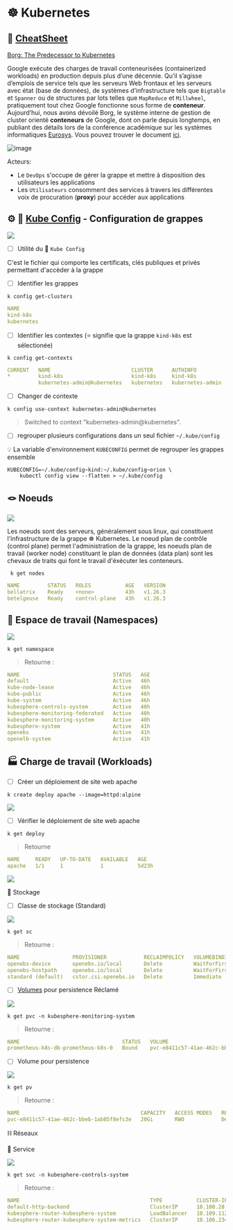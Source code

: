 # :wheel_of_dharma: Kubernetes

## :scroll: [CheatSheet](https://kubernetes.io/docs/reference/kubectl/cheatsheet/)

[Borg: The Predecessor to Kubernetes](https://kubernetes.io/blog/2015/04/borg-predecessor-to-kubernetes)

Google exécute des charges de travail conteneurisées (containerized workloads) en production depuis plus d’une décennie.  Qu’il s’agisse d’emplois de service tels que les serveurs Web frontaux et les serveurs avec état (base de données), de systèmes d’infrastructure tels que `Bigtable` et `Spanner` ou de structures par lots telles que `MapReduce` et `Millwheel`, pratiquement tout chez Google fonctionne sous forme de __conteneur__. Aujourd’hui, nous avons dévoilé Borg, le système interne de gestion de cluster orienté __conteneurs__ de Google, dont on parle depuis longtemps, en publiant des détails lors de la conférence académique sur les systèmes informatiques [Eurosys](http://eurosys2015.labri.fr/). Vous pouvez trouver le document [ici](https://research.google.com/pubs/pub43438.html).

![image](images/full-kubernetes-model-architecture.png)

Acteurs: 
* Le `DevOps` s'occupe de gérer la grappe et mettre à disposition des utilisateurs les applications
* Les `Utilisateurs` consomment des services à travers les différentes voix de procuration (__proxy__) pour accéder aux applications

## :gear: :ice_cube: [Kube Config](https://kubernetes.io/docs/reference/kubectl/cheatsheet/#kubectl-context-and-configuration) - Configuration de grappes

<img src=images/Lens_Config.png width='' height='' > </img>

- [ ] Utilité du :ice_cube: `Kube Config`

C'est le fichier qui comporte les certificats, clés publiques et privés permettant d'accèder à la grappe

- [ ] Identifier les grappes

```
k config get-clusters
```
```yaml
NAME
kind-k8s
kubernetes
```

- [ ] Identifier les contextes (:star: signifie que la grappe `kind-k8s` est sélectionée)

```
k config get-contexts
```
```yaml
CURRENT   NAME                          CLUSTER      AUTHINFO           NAMESPACE
*         kind-k8s                      kind-k8s     kind-k8s           
          kubernetes-admin@kubernetes   kubernetes   kubernetes-admin   
```

- [ ] Changer de contexte

```
k config use-context kubernetes-admin@kubernetes
```
> Switched to context "kubernetes-admin@kubernetes".



- [ ] regrouper plusieurs configurations dans un seul fichier `~/.kube/config`

:bulb: La variable d'environnement `KUBECONFIG` permet de regrouper les grappes ensemble

```
KUBECONFIG=~/.kube/config~kind:~/.kube/config~orion \
    kubectl config view --flatten > ~/.kube/config
```


## :knot: Noeuds

<img src=images/Lens_Nodes.png width='' height='' > </img>

Les noeuds sont des serveurs, généralement sous linux, qui constituent l'infrastructure de la grappe :wheel_of_dharma: Kubernetes. Le noeud plan de contrôle (control plane) permet l'administration de la grappe, les noeuds plan de travail (worker node) constituant le plan de données (data plan) sont les chevaux de traits qui font le travail d'éxécuter les conteneurs.

```
 k get nodes
```
```yaml
NAME         STATUS   ROLES           AGE   VERSION
bellatrix    Ready    <none>          43h   v1.26.3
betelgeuse   Ready    control-plane   43h   v1.26.3
```

## :passport_control: Espace de travail (Namespaces)

<img src=images/Lens_NS.png width='' height='' > </img>

```
k get namespace
```
> Retourne :
```yaml
NAME                              STATUS   AGE
default                           Active   46h
kube-node-lease                   Active   46h
kube-public                       Active   46h
kube-system                       Active   46h
kubesphere-controls-system        Active   40h
kubesphere-monitoring-federated   Active   40h
kubesphere-monitoring-system      Active   40h
kubesphere-system                 Active   41h
openebs                           Active   41h
openelb-system                    Active   41h
```

## :factory: Charge de travail (Workloads)

- [ ] Créer un déploiement de site web apache

```
k create deploy apache --image=httpd:alpine
```

<img src=images/Lens_Workloads.png width='' height='' > </img>

- [ ] Vérifier le déploiement de site web apache

```
k get deploy
```
> Retourne
```yaml
NAME     READY   UP-TO-DATE   AVAILABLE   AGE
apache   1/1     1            1           5d23h
```

<img src=images/Lens_Kubesphere_Workloads.png width='' height='' > </img>

:roll_of_paper: Stockage

- [ ] Classe de stockage (Standard)

<img src=images/Lens_SC.png width='' height='' > </img>

```
k get sc
```
> Retourne :
```yaml
NAME                 PROVISIONER            RECLAIMPOLICY   VOLUMEBINDINGMODE      ALLOWVOLUMEEXPANSION   AGE
openebs-device       openebs.io/local       Delete          WaitForFirstConsumer   false                  41h
openebs-hostpath     openebs.io/local       Delete          WaitForFirstConsumer   false                  41h
standard (default)   cstor.csi.openebs.io   Delete          Immediate              true                   41h
```

- [ ] [Volumes](https://kubernetes.io/docs/concepts/storage/volumes) pour persistence Réclamé 

<img src=images/Lens_PVC.png width='' height='' > </img>

```
k get pvc -n kubesphere-monitoring-system
```
> Retourne :
```yaml
NAME                                 STATUS   VOLUME                                     CAPACITY   ACCESS MODES   STORAGECLASS   AGE
prometheus-k8s-db-prometheus-k8s-0   Bound    pvc-e8411c57-41ae-462c-bbeb-1ab05f8efc3e   20Gi       RWO            standard       40h
```

- [ ] Volume pour persistence

<img src=images/Lens_PV.png width='' height='' > </img>

```
k get pv
```
> Retourne :
```yaml
NAME                                       CAPACITY   ACCESS MODES   RECLAIM POLICY   STATUS   CLAIM                                                             STORAGECLASS   REASON   AGE
pvc-e8411c57-41ae-462c-bbeb-1ab05f8efc3e   20Gi       RWO            Delete           Bound    kubesphere-monitoring-system/prometheus-k8s-db-prometheus-k8s-0   standard                40h
```

:chains: Réseaux

:round_pushpin: Service

<img src=images/Lens_Services.png width='' height='' > </img>

```
k get svc -n kubesphere-controls-system
```
> Retourne :
```yaml
NAME                                          TYPE           CLUSTER-IP       EXTERNAL-IP    PORT(S)                      AGE
default-http-backend                          ClusterIP      10.100.28.11     <none>         80/TCP                       40h
kubesphere-router-kubesphere-system           LoadBalancer   10.109.112.117   10.13.15.200   80:31004/TCP,443:31317/TCP   16h
kubesphere-router-kubesphere-system-metrics   ClusterIP      10.106.234.252   <none>         10254/TCP                    16h
```
